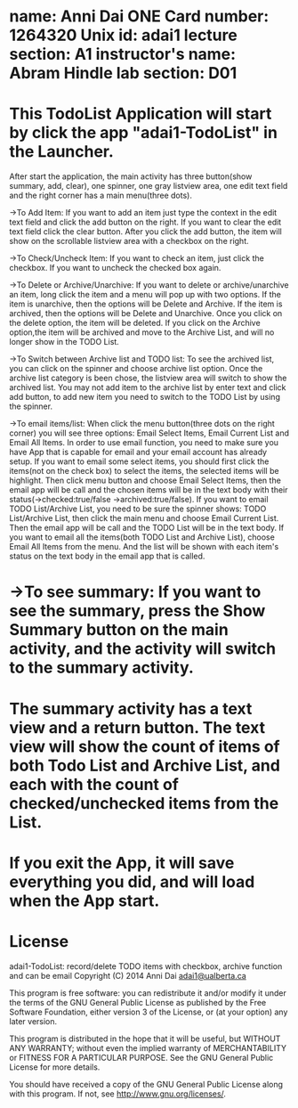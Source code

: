 name:               Anni Dai
ONE Card number:    1264320
Unix id:            adai1
lecture section:    A1
instructor's name:  Abram Hindle
lab section:        D01
=========================================================
This TodoList Application will start by click the app "adai1-TodoList" in the Launcher.
=========================================================
After start the application, the main activity has three button(show summary, add, clear), one spinner, one gray listview area, one edit text field and the right corner has a main menu(three dots).

->To Add Item:
If you want to add an item just type the context in the edit text field and click the add button on the right. If you want to clear the edit text field click the clear button.
After you click the add button, the item will show on the scrollable listview area with a checkbox on the right.

->To Check/Uncheck Item:
If you want to check an item, just click the checkbox. If you want to uncheck the checked box again.

->To Delete or Archive/Unarchive:
If you want to delete or archive/unarchive an item, long click the item and a menu will pop up with two options. If the item is unarchive, then the options will be Delete and Archive. If the item is archived, then the options will be Delete and Unarchive.
Once you click on the delete option, the item will be deleted.
If you click on the Archive option,the item will be archived and move to the Archive List, and will no longer show in the TODO List.

->To Switch between Archive list and TODO list:
To see the archived list, you can click on the spinner and choose archive list option. Once the archive list category is been chose, the listview area will switch to show the archived list.
You may not add item to the archive list by enter text and click add button, to add new item you need to switch to the TODO List by using the spinner.

->To email items/list:
When click the menu button(three dots on the right corner) you will see three options: 
Email Select Items, Email Current List and Email All Items.
In order to use email function, you need to make sure you have App that is capable for email and your email account has already setup.
If you want to email some select items, you should first click the items(not on the check box) to select the items, the selected items will be highlight. Then click menu button and choose Email Select Items, then the email app will be call and the chosen items will be in the text body with their status(->checked:true/false ->archived:true/false).
If you want to email TODO List/Archive List, you need to be sure the spinner shows:
TODO List/Archive List, then click the main menu and choose Email Current List. Then the email app will be call and the TODO List will be in the text body.
If you want to email all the items(both TODO List and Archive List), choose Email All Items from the menu. And the list will be shown with each item's status on the text body in the email app that is called.

->To see summary:
If you want to see the summary, press the Show Summary button on the main activity, and the activity will switch to the summary activity.
========================================================
The summary activity has a text view and a return button.
The text view will show the count of items of both Todo List and Archive List, and each with the count of checked/unchecked items from the List.
========================================================
If you exit the App, it will save everything you did, and will load when the App start.
========================================================
License
========================================================

 adai1-TodoList: record/delete TODO items with checkbox, archive function and can be email
 Copyright (C) 2014  Anni Dai adai1@ualberta.ca

 This program is free software: you can redistribute it and/or modify
 it under the terms of the GNU General Public License as published by
 the Free Software Foundation, either version 3 of the License, or
 (at your option) any later version.

 This program is distributed in the hope that it will be useful,
 but WITHOUT ANY WARRANTY; without even the implied warranty of
 MERCHANTABILITY or FITNESS FOR A PARTICULAR PURPOSE.  See the
 GNU General Public License for more details.

 You should have received a copy of the GNU General Public License
 along with this program.  If not, see <http://www.gnu.org/licenses/>.